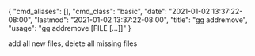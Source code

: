 {
    "cmd_aliases": [],
    "cmd_class": "basic",
    "date": "2021-01-02 13:37:22-08:00",
    "lastmod": "2021-01-02 13:37:22-08:00",
    "title": "gg addremove",
    "usage": "gg addremove [FILE [...]]"
}

add all new files, delete all missing files

<!--more-->
